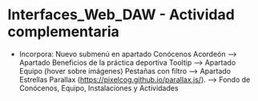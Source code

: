 # Interfaces_Web_DAW - Actividad complementaria

- Incorpora:
Nuevo submenú en apartado Conócenos
Acordeón --> Apartado Beneficios de la práctica deportiva
Tooltip --> Apartado Equipo (hover sobre imágenes)
Pestañas con filtro --> Apartado Estrellas
Parallax (https://pixelcog.github.io/parallax.js/). --> Fondo de Conócenos, Equipo, Instalaciones y Actividades